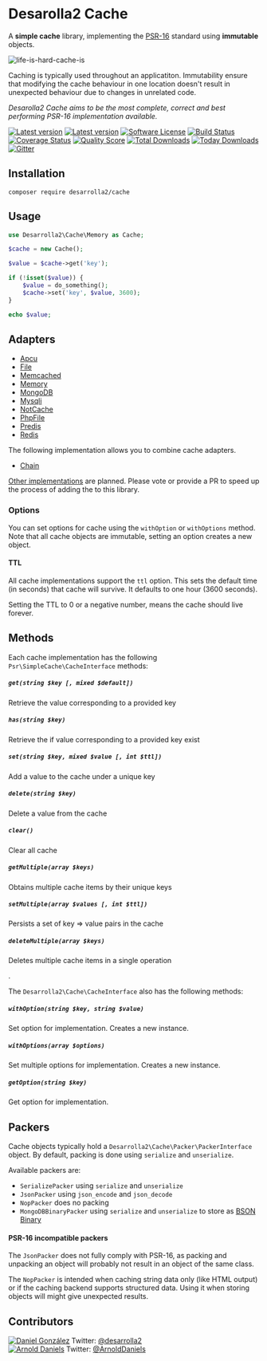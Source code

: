 # Desarolla2 Cache

A **simple cache** library, implementing the [PSR-16](https://github.com/php-fig/fig-standards/blob/master/accepted/PSR-16-simple-cache.md) standard using **immutable** objects.

![life-is-hard-cache-is](https://user-images.githubusercontent.com/100821/41566888-ecd60cde-735d-11e8-893f-da42b2cd65e7.jpg)

Caching is typically used throughout an applicatiton. Immutability ensure that modifying the cache behaviour in one
location doesn't result in unexpected behaviour due to changes in unrelated code.

_Desarolla2 Cache aims to be the most complete, correct and best performing PSR-16 implementation available._

[![Latest version][ico-version]][link-packagist]
[![Latest version][ico-pre-release]][link-packagist]
[![Software License][ico-license]][link-license]
[![Build Status][ico-github-actions]][link-github-actions]
[![Coverage Status][ico-coverage]][link-scrutinizer]
[![Quality Score][ico-code-quality]][link-scrutinizer]
[![Total Downloads][ico-downloads]][link-downloads]
[![Today Downloads][ico-today-downloads]][link-downloads]
[![Gitter][ico-gitter]][link-gitter]


## Installation

```
composer require desarrolla2/cache
```

## Usage


``` php
use Desarrolla2\Cache\Memory as Cache;

$cache = new Cache();

$value = $cache->get('key');

if (!isset($value)) {
    $value = do_something(); 
    $cache->set('key', $value, 3600);
}

echo $value;
```

## Adapters

* [Apcu](docs/implementations/apcu.md)
* [File](docs/implementations/file.md)
* [Memcached](docs/implementations/memcached.md)
* [Memory](docs/implementations/memory.md)
* [MongoDB](docs/implementations/mongodb.md)
* [Mysqli](docs/implementations/mysqli.md)
* [NotCache](docs/implementations/notcache.md)
* [PhpFile](docs/implementations/phpfile.md)
* [Predis](docs/implementations/predis.md)
* [Redis](docs/implementations/redis.md)

The following implementation allows you to combine cache adapters.

* [Chain](docs/implementations/chain.md)

[Other implementations][todo-implementations] are planned. Please vote or
provide a PR to speed up the process of adding the to this library.

[todo-implementations]: https://github.com/desarrolla2/Cache/issues?q=is%3Aissue+is%3Aopen+label%3Aadapter

### Options

You can set options for cache using the `withOption` or `withOptions` method.
Note that all cache objects are immutable, setting an option creates a new
object.

#### TTL

All cache implementations support the `ttl` option. This sets the default
time (in seconds) that cache will survive. It defaults to one hour (3600
seconds).

Setting the TTL to 0 or a negative number, means the cache should live forever.

## Methods

Each cache implementation has the following `Psr\SimpleCache\CacheInterface`
methods:

##### `get(string $key [, mixed $default])`
Retrieve the value corresponding to a provided key

##### `has(string $key)`
Retrieve the if value corresponding to a provided key exist

##### `set(string $key, mixed $value [, int $ttl])`
Add a value to the cache under a unique key

##### `delete(string $key)`
Delete a value from the cache

##### `clear()`
Clear all cache

##### `getMultiple(array $keys)`
Obtains multiple cache items by their unique keys

##### `setMultiple(array $values [, int $ttl])`
Persists a set of key => value pairs in the cache

##### `deleteMultiple(array $keys)`
Deletes multiple cache items in a single operation

.

The `Desarrolla2\Cache\CacheInterface` also has the following methods:

##### `withOption(string $key, string $value)`
Set option for implementation. Creates a new instance.

##### `withOptions(array $options)`
Set multiple options for implementation. Creates a new instance.

##### `getOption(string $key)`
Get option for implementation.


## Packers

Cache objects typically hold a `Desarrolla2\Cache\Packer\PackerInterface`
object. By default, packing is done using `serialize` and `unserialize`.

Available packers are:

* `SerializePacker` using `serialize` and `unserialize`
* `JsonPacker` using `json_encode` and `json_decode`
* `NopPacker` does no packing
* `MongoDBBinaryPacker` using `serialize` and `unserialize` to store as [BSON Binary](http://php.net/manual/en/class.mongodb-bson-binary.php)

#### PSR-16 incompatible packers

The `JsonPacker` does not fully comply with PSR-16, as packing and
unpacking an object will probably not result in an object of the same class.

The `NopPacker` is intended when caching string data only (like HTML output) or
if the caching backend supports structured data. Using it when storing objects
will might give unexpected results.

## Contributors

[![Daniel González](https://avatars1.githubusercontent.com/u/661529?v=3&s=80)](https://github.com/desarrolla2)
Twitter: [@desarrolla2](https://twitter.com/desarrolla2)\
[![Arnold Daniels](https://avatars3.githubusercontent.com/u/100821?v=3&s=80)](https://github.com/jasny)
Twitter: [@ArnoldDaniels](https://twitter.com/ArnoldDaniels)

[ico-version]: https://img.shields.io/packagist/v/desarrolla2/Cache.svg?style=flat-square
[ico-pre-release]: https://img.shields.io/packagist/vpre/desarrolla2/Cache.svg?style=flat-square
[ico-license]: https://img.shields.io/badge/license-MIT-brightgreen.svg?style=flat-square
[ico-travis]: https://img.shields.io/travis/desarrolla2/Cache/master.svg?style=flat-square
[ico-coveralls]: https://img.shields.io/coveralls/desarrolla2/Cache/master.svg?style=flat-square
[ico-code-quality]: https://img.shields.io/scrutinizer/g/desarrolla2/cache.svg?style=flat-square
[ico-coverage]: https://scrutinizer-ci.com/g/desarrolla2/Cache/badges/coverage.png?b=master
[ico-sensiolabs]: https://img.shields.io/sensiolabs/i/5f139261-1ac1-4559-846a-723e09319a88.svg?style=flat-square
[ico-downloads]: https://img.shields.io/packagist/dt/desarrolla2/cache.svg?style=flat-square
[ico-today-downloads]: https://img.shields.io/packagist/dd/desarrolla2/cache.svg?style=flat-square
[ico-gitter]: https://img.shields.io/badge/GITTER-JOIN%20CHAT%20%E2%86%92-brightgreen.svg?style=flat-square
[ico-github-actions]: https://github.com/desarrolla2/Cache/workflows/PHP/badge.svg

[link-packagist]: https://packagist.org/packages/desarrolla2/cache
[link-license]: http://hassankhan.mit-license.org
[link-travis]: https://travis-ci.org/desarrolla2/Cache
[link-github-actions]: https://github.com/desarrolla2/Cache/actions
[link-coveralls]: https://coveralls.io/github/desarrolla2/Cache
[link-scrutinizer]: https://scrutinizer-ci.com/g/desarrolla2/cache
[link-sensiolabs]: https://insight.sensiolabs.com/projects/5f139261-1ac1-4559-846a-723e09319a88
[link-downloads]: https://packagist.org/packages/desarrolla2/cache
[link-gitter]: https://gitter.im/desarrolla2/Cache?utm_source=badge&utm_medium=badge&utm_campaign=pr-badge
